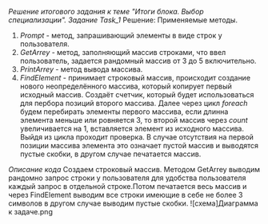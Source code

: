 *Решение итогового задания к теме "Итоги блока. Выбор специализации".*
_Задание Task_1_
Решение:
Применяемые методы.
1. *Prompt* - метод, запрашивающий элементы в виде строк у пользователя.
2. *GetArrey* - метод, заполняющий массив строками, что ввел пользователь, задается рандомный массив от 3 до 5 включительно.
3. *PrintArrey* - метод вывода массива.
4. *FindElement* - принимает строковый массив, происходит создание нового неопределённого массива, который копирует первый исходный массив. Создаёт счетчик, который будет использоваться для пербора позиций второго массива.
Далее через цикл *foreach* будем перебирать элементы первого массива, если длинна элемента меньше или ровняется 3, то второй массив через *count* увеличивается на 1, вставляется элемент из исходного массива. Выйдя из цикла проходит проверка. В случае отсутствия на первой позиции массива элемента это означает пустой массив и выводятся пустые скобки, в другом случае печатается массив.

*Описание кода*
Создаем строковый массив. Методом GetArrey выводим рандомно запрос строки у пользователя для удобства пользователя каждый запрос в отдельной строке.Потом печатается весь массив и через FindElement выводим все строки имеющие в себе не более 3 символов в другом случае выводим пустые скобки.
![схема]Диаграмма к задаче.png
